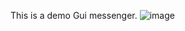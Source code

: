 This is a demo Gui messenger.
![image](https://github.com/MinhHoBui/GuiMessenger/assets/125443250/2418243d-c237-4405-bfd5-0d0e6bdd8940)
